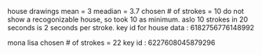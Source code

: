 house drawings mean = 3 meadian = 3.7
chosen # of strokes = 10
do not show a recogonizable house, so took 10 as minimum.
aslo 10 strokes in 20 seconds is 2 seconds per stroke.
key id for house data : 6182756776148992

mona lisa
chosen # of strokes = 22
key id : 6227608045879296

